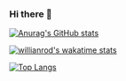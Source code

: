 ### Hi there 👋

[![Anurag's GitHub stats](https://github-readme-stats.vercel.app/api?username=Luisda2705)](https://github.com/anuraghazra/github-readme-stats)
 
[![willianrod's wakatime stats](https://github-readme-stats.vercel.app/api/wakatime?username=Luisda2705)](https://github.com/anuraghazra/github-readme-stats)
 
[![Top Langs](https://github-readme-stats.vercel.app/api/top-langs/?username=Luisda2705&layout=compact)](https://github.com/anuraghazra/github-readme-stats)

<!--
**Luisda2705/luisda2705** is a ✨ _special_ ✨ repository because its `README.md` (this file) appears on your GitHub profile.

Here are some ideas to get you started:

- 🔭 I’m currently working on ...
- 🌱 I’m currently learning ...
- 👯 I’m looking to collaborate on ...
- 🤔 I’m looking for help with ...
- 💬 Ask me about ...
- 📫 How to reach me: ...
- 😄 Pronouns: ...
- ⚡ Fun fact: ...
-->
